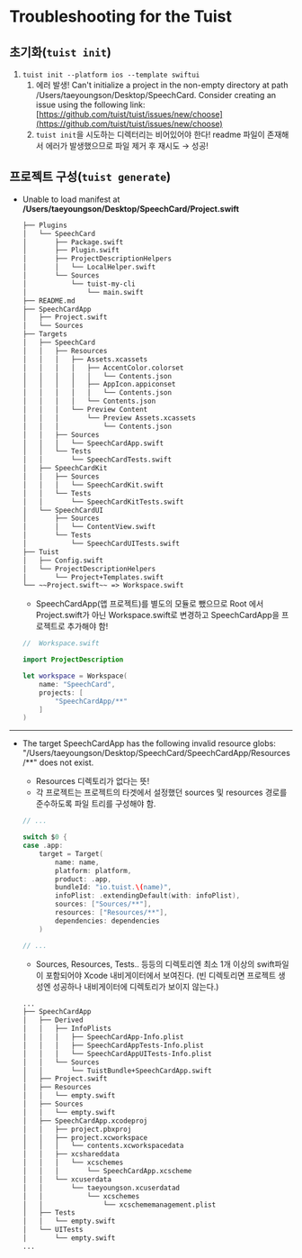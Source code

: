# Troubleshooting for the Tuist

## 초기화(`tuist init`)

1. `tuist init --platform ios --template swiftui`
    1. 에러 발생!
    Can't initialize a project in the non-empty directory at path /Users/taeyoungson/Desktop/SpeechCard.
    Consider creating an issue using the following link: [https://github.com/tuist/tuist/issues/new/choose](https://github.com/tuist/tuist/issues/new/choose)
    2. `tuist init`을 시도하는 디렉터리는 비어있어야 한다! readme 파일이 존재해서 에러가 발생했으므로 파일 제거 후 재시도 → 성공!

## 프로젝트 구성(`tuist generate`)

- Unable to load manifest at **/Users/taeyoungson/Desktop/SpeechCard/Project.swift**
    
    ```xml
    ├── Plugins
    │   └── SpeechCard
    │       ├── Package.swift
    │       ├── Plugin.swift
    │       ├── ProjectDescriptionHelpers
    │       │   └── LocalHelper.swift
    │       └── Sources
    │           └── tuist-my-cli
    │               └── main.swift
    ├── README.md
    ├── SpeechCardApp
    │   ├── Project.swift
    │   └── Sources
    ├── Targets
    │   ├── SpeechCard
    │   │   ├── Resources
    │   │   │   ├── Assets.xcassets
    │   │   │   │   ├── AccentColor.colorset
    │   │   │   │   │   └── Contents.json
    │   │   │   │   ├── AppIcon.appiconset
    │   │   │   │   │   └── Contents.json
    │   │   │   │   └── Contents.json
    │   │   │   └── Preview Content
    │   │   │       └── Preview Assets.xcassets
    │   │   │           └── Contents.json
    │   │   ├── Sources
    │   │   │   └── SpeechCardApp.swift
    │   │   └── Tests
    │   │       └── SpeechCardTests.swift
    │   ├── SpeechCardKit
    │   │   ├── Sources
    │   │   │   └── SpeechCardKit.swift
    │   │   └── Tests
    │   │       └── SpeechCardKitTests.swift
    │   └── SpeechCardUI
    │       ├── Sources
    │       │   └── ContentView.swift
    │       └── Tests
    │           └── SpeechCardUITests.swift
    ├── Tuist
    │   ├── Config.swift
    │   └── ProjectDescriptionHelpers
    │       └── Project+Templates.swift
    └── ~~Project.swift~~ => Workspace.swift
    ```
    
    - SpeechCardApp(앱 프로젝트)를 별도의 모듈로 뺐으므로 Root 에서 Project.swift가 아닌 Workspace.swift로 변경하고 SpeechCardApp을 프로젝트로 추가해야 함!
    
    ```swift
    //  Workspace.swift
    
    import ProjectDescription
    
    let workspace = Workspace(
        name: "SpeechCard",
        projects: [
            "SpeechCardApp/**"
        ]
    )
    ```
    

---

- The target SpeechCardApp has the following invalid resource globs: "/Users/taeyoungson/Desktop/SpeechCard/SpeechCardApp/Resources/**" does not exist.
    - Resources 디렉토리가 없다는 뜻!
    - 각 프로젝트는 프로젝트의 타겟에서 설정했던 sources 및 resources 경로를 준수하도록 파일 트리를 구성해야 함.
    
    ```swift
    // ...
    
    switch $0 {
    case .app:
        target = Target(
            name: name,
            platform: platform,
            product: .app,
            bundleId: "io.tuist.\(name)",
            infoPlist: .extendingDefault(with: infoPlist),
            sources: ["Sources/**"],
            resources: ["Resources/**"],
            dependencies: dependencies
        )
    
    // ...
    ```
    
    - Sources, Resources, Tests.. 등등의 디렉토리엔 최소 1개 이상의 swift파일이 포함되어야 Xcode 내비게이터에서 보여진다.
    (빈 디렉토리면 프로젝트 생성엔 성공하나 내비게이터에 디렉토리가 보이지 않는다.)
    
    ```xml
    ...
    ├── SpeechCardApp
    │   ├── Derived
    │   │   ├── InfoPlists
    │   │   │   ├── SpeechCardApp-Info.plist
    │   │   │   ├── SpeechCardAppTests-Info.plist
    │   │   │   └── SpeechCardAppUITests-Info.plist
    │   │   └── Sources
    │   │       └── TuistBundle+SpeechCardApp.swift
    │   ├── Project.swift
    │   ├── Resources
    │   │   └── empty.swift
    │   ├── Sources
    │   │   └── empty.swift
    │   ├── SpeechCardApp.xcodeproj
    │   │   ├── project.pbxproj
    │   │   ├── project.xcworkspace
    │   │   │   └── contents.xcworkspacedata
    │   │   ├── xcshareddata
    │   │   │   └── xcschemes
    │   │   │       └── SpeechCardApp.xcscheme
    │   │   └── xcuserdata
    │   │       └── taeyoungson.xcuserdatad
    │   │           └── xcschemes
    │   │               └── xcschememanagement.plist
    │   ├── Tests
    │   │   └── empty.swift
    │   └── UITests
    │       └── empty.swift
    ...
    ```

